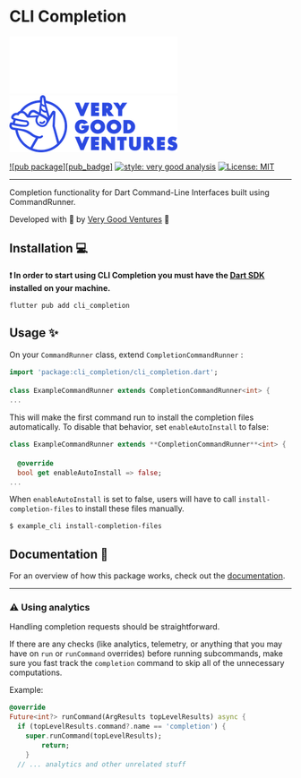 
# CLI Completion

[![Very Good Ventures][logo_white]][very_good_ventures_link_dark]
[![Very Good Ventures][logo_black]][very_good_ventures_link_light]

[![pub package][pub_badge]][pub_link]
[![style: very good analysis][very_good_analysis_badge]][very_good_analysis_link]
[![License: MIT][license_badge]][license_link]

---

Completion functionality for Dart Command-Line Interfaces built using CommandRunner.

Developed with 💙 by [Very Good Ventures][very_good_ventures_link] 🦄


## Installation 💻

**❗ In order to start using CLI Completion you must have the [Dart SDK][dart_install_link] installed
on your machine.**

```
flutter pub add cli_completion
```



## Usage ✨

On your `CommandRunner` class, extend `CompletionCommandRunner` :

```dart
import 'package:cli_completion/cli_completion.dart';

class ExampleCommandRunner extends CompletionCommandRunner<int> {
...
```
This will make the first command run to install the completion files automatically. To disable that behavior, set `enableAutoInstall` to false:

```dart
class ExampleCommandRunner extends **CompletionCommandRunner**<int> {
  
  @override
  bool get enableAutoInstall => false;
...
```

When `enableAutoInstall` is set to false, users will have to call `install-completion-files` to install these files manually.

```bash
$ example_cli install-completion-files
```

## Documentation 📝

For an overview of how this package works, check out the [documentation][docs_link].

---

### ⚠️ Using analytics

Handling completion requests should be straightforward.

If there are any checks (like analytics, telemetry, or anything that you may have on `run` or `runCommand` overrides) before running subcommands, make sure you fast track the `completion` command to skip all of the unnecessary computations.

Example:

```dart
@override
Future<int?> runCommand(ArgResults topLevelResults) async {
  if (topLevelResults.command?.name == 'completion') {
    super.runCommand(topLevelResults);
		return;
	}
  // ... analytics and other unrelated stuff 
```

[dart_install_link]: https://dart.dev/get-dart
[license_badge]: https://img.shields.io/badge/license-MIT-blue.svg
[license_link]: https://opensource.org/licenses/MIT
[logo_black]: https://raw.githubusercontent.com/VGVentures/very_good_brand/main/styles/README/vgv_logo_black.png#gh-light-mode-only
[logo_white]: https://raw.githubusercontent.com/VGVentures/very_good_brand/main/styles/README/vgv_logo_white.png#gh-dark-mode-only
[very_good_analysis_badge]: https://img.shields.io/badge/style-very_good_analysis-B22C89.svg
[very_good_analysis_link]: https://pub.dev/packages/very_good_analysis
[very_good_ventures_link]: https://verygood.ventures
[very_good_ventures_link_light]: https://verygood.ventures#gh-light-mode-only
[very_good_ventures_link_dark]: https://verygood.ventures#gh-dark-mode-only
[very_good_workflows_link]: https://github.com/VeryGoodOpenSource/very_good_workflows
[docs_link]: https://github.com/VeryGoodOpenSource/cli_completion/tree/main/doc
[pub_link]: https://cli_completion.pckg.pub
